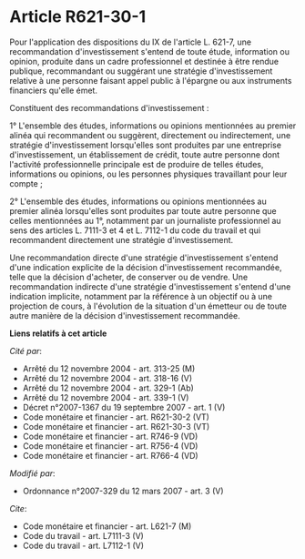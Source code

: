 # Article R621-30-1

Pour l'application des dispositions du IX de l'article L. 621-7, une recommandation d'investissement s'entend de toute étude,
information ou opinion, produite dans un cadre professionnel et destinée à être rendue publique, recommandant ou suggérant
une stratégie d'investissement relative à une personne faisant appel public à l'épargne ou aux instruments financiers qu'elle
émet. 

Constituent des recommandations d'investissement : 

1° L'ensemble des études, informations ou opinions mentionnées au premier alinéa qui recommandent ou suggèrent, directement
ou indirectement, une stratégie d'investissement lorsqu'elles sont produites par une entreprise d'investissement, un
établissement de crédit, toute autre personne dont l'activité professionnelle principale est de produire de telles études,
informations ou opinions, ou les personnes physiques travaillant pour leur compte ; 

2° L'ensemble des études, informations ou opinions mentionnées au premier alinéa lorsqu'elles sont produites par toute autre
personne que celles mentionnées au 1°, notamment par un journaliste professionnel au sens des articles L. 7111-3 et 4 et L.
7112-1 du code du travail et qui recommandent directement une stratégie d'investissement. 

Une recommandation directe d'une stratégie d'investissement s'entend d'une indication explicite de la décision
d'investissement recommandée, telle que la décision d'acheter, de conserver ou de vendre. Une recommandation indirecte d'une
stratégie d'investissement s'entend d'une indication implicite, notamment par la référence à un objectif ou à une projection
de cours, à l'évolution de la situation d'un émetteur ou de toute autre manière de la décision d'investissement recommandée.

**Liens relatifs à cet article**

_Cité par_:

  - Arrêté du 12 novembre 2004 - art. 313-25 (M)
  - Arrêté du 12 novembre 2004 - art. 318-16 (V)
  - Arrêté du 12 novembre 2004 - art. 329-1 (Ab)
  - Arrêté du 12 novembre 2004 - art. 339-1 (V)
  - Décret n°2007-1367 du 19 septembre 2007 - art. 1 (V)
  - Code monétaire et financier - art. R621-30-2 (VT)
  - Code monétaire et financier - art. R621-30-3 (VT)
  - Code monétaire et financier - art. R746-9 (VD)
  - Code monétaire et financier - art. R756-4 (VD)
  - Code monétaire et financier - art. R766-4 (VD)

_Modifié par_:

  - Ordonnance n°2007-329 du 12 mars 2007 - art. 3 (V)

_Cite_:

  - Code monétaire et financier - art. L621-7 (M)
  - Code du travail - art. L7111-3 (V)
  - Code du travail - art. L7112-1 (V)
